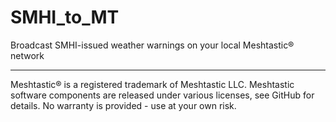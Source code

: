 # SMHI_to_MT
Broadcast SMHI-issued weather warnings on your local Meshtastic® network 

---

Meshtastic® is a registered trademark of Meshtastic LLC. Meshtastic software components are released under various licenses, see GitHub for details. No warranty is provided - use at your own risk.
